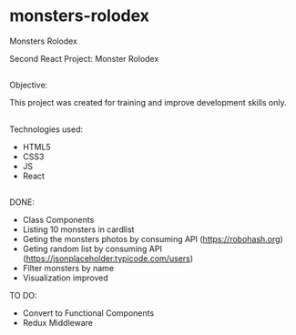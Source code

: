 # monsters-rolodex

Monsters Rolodex

Second React Project: Monster Rolodex

##

Objective:

This project was created for training and improve development skills only.

##

Technologies used:

-   HTML5
-   CSS3
-   JS
-   React

##

DONE:

-   Class Components
-   Listing 10 monsters in cardlist
-   Geting the monsters photos by consuming API (https://robohash.org)
-   Geting random list by consuming API (https://jsonplaceholder.typicode.com/users)
-   Filter monsters by name
-   Visualization improved

TO DO:

-   Convert to Functional Components
-   Redux Middleware

##
